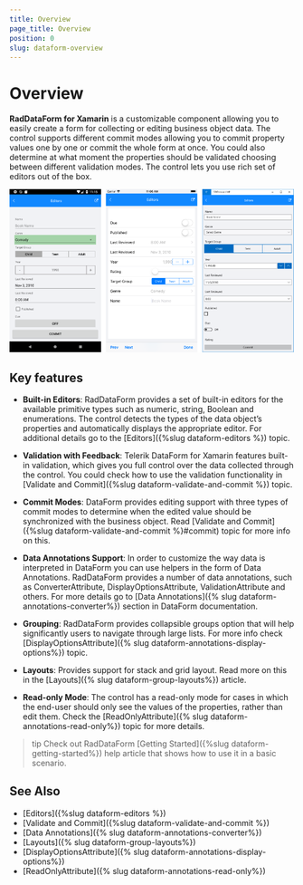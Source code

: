 ```yaml
---
title: Overview
page_title: Overview
position: 0
slug: dataform-overview
---
```


# Overview #

**RadDataForm for Xamarin** is a customizable component allowing you to easily create a form for collecting or editing business object data. The control supports different commit modes allowing you to commit property values one by one or commit the whole form at once. You could also determine at what moment the properties should be validated choosing between different validation modes. The control lets you use rich set of editors out of the box.

![RadDataForm Overview](images/dataform-overview.png)

## Key features

* **Built-in Editors**: RadDataForm provides a set of built-in editors for the available primitive types such as numeric, string, Boolean and enumerations. The control detects the types of the data object’s properties and automatically displays the appropriate editor. For additional details go to the [Editors]({%slug dataform-editors %}) topic.  

* **Validation with Feedback**: Telerik DataForm for Xamarin features built-in validation, which gives you full control over the data collected through the control. You could check how to use the validation functionality in [Validate and Commit]({%slug dataform-validate-and-commit %}) topic.

* **Commit Modes**: DataForm provides editing support with three types of commit modes to determine when the edited value should be synchronized with the business object. Read [Validate and Commit]({%slug dataform-validate-and-commit %}#commit) topic for more info on this.

* **Data Annotations Support**: In order to customize the way data is interpreted in DataForm you can use helpers in the form of Data Annotations. RadDataForm provides a number of data annotations, such as ConverterAttribute, DisplayOptionsAttribute, ValidationAttribute and others. For more details go to [Data Annotations]({% slug dataform-annotations-converter%}) section in DataForm documentation.

* **Grouping**: RadDataForm provides collapsible groups option that will help significantly users to navigate through large lists. For more info check [DisplayOptionsAttribute]({% slug dataform-annotations-display-options%}) topic.

* **Layouts**: Provides support for stack and grid layout. Read more on this in the [Layouts]({% slug dataform-group-layouts%}) article. 

* **Read-only Mode**: The control has a read-only mode for cases in which the end-user should only see the values of the properties, rather than edit them. Check the [ReadOnlyAttribute]({% slug dataform-annotations-read-only%}) topic for more details.

>tip Check out RadDataForm [Getting Started]({%slug dataform-getting-started%}) help article that shows how to use it in a basic scenario.

## See Also

- [Editors]({%slug dataform-editors %})
- [Validate and Commit]({%slug dataform-validate-and-commit %})
- [Data Annotations]({% slug dataform-annotations-converter%})
- [Layouts]({% slug dataform-group-layouts%})
- [DisplayOptionsAttribute]({% slug dataform-annotations-display-options%})
- [ReadOnlyAttribute]({% slug dataform-annotations-read-only%})




